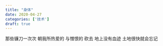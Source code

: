 ```yaml
---
title: "身体"
date: 2020-04-27
categories: ['技术']
draft: true
---
```


那些镰刀一次次
朝我所热爱的 与憎恨的
砍去
地上没有血迹
土地很快就会忘记




